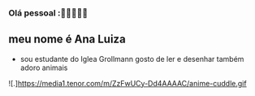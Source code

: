 ### Olá pessoal :🥰🐨🐻🦙🐰
## meu nome é Ana Luiza 

- sou estudante do Iglea Grollmann
gosto de ler e desenhar também adoro animais


 ![.]https://media1.tenor.com/m/ZzFwUCy-Dd4AAAAC/anime-cuddle.gif
 
